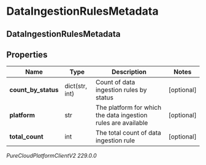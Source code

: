 # DataIngestionRulesMetadata

## DataIngestionRulesMetadata

## Properties

|Name | Type | Description | Notes|
|------------ | ------------- | ------------- | -------------|
| **count_by_status** | dict(str, int) | Count of data ingestion rules by status | [optional] |
| **platform** | str | The platform for which the data ingestion rules are available | [optional] |
| **total_count** | int | The total count of data ingestion rule | [optional] |



_PureCloudPlatformClientV2 229.0.0_
